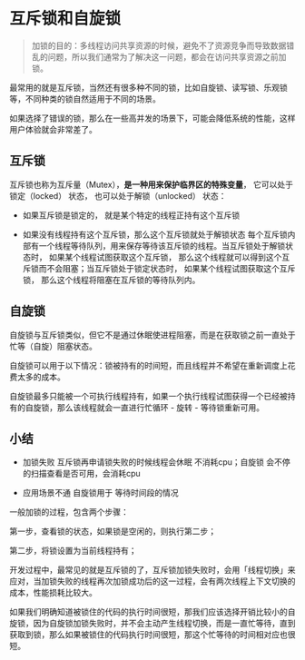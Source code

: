 # 互斥锁和自旋锁

>加锁的目的：多线程访问共享资源的时候，避免不了资源竞争而导致数据错乱的问题，所以我们通常为了解决这一问题，都会在访问共享资源之前加锁。

最常用的就是互斥锁，当然还有很多种不同的锁，比如自旋锁、读写锁、乐观锁等，不同种类的锁自然适用于不同的场景。

如果选择了错误的锁，那么在一些高并发的场景下，可能会降低系统的性能，这样用户体验就会非常差了。

## 互斥锁

 互斥锁也称为互斥量（Mutex），**是一种用来保护临界区的特殊变量**， 它可以处于锁定（locked） 状态， 也可以处于解锁（unlocked） 状态：

- 如果互斥锁是锁定的， 就是某个特定的线程正持有这个互斥锁

- 如果没有线程持有这个互斥锁，那么这个互斥锁就处于解锁状态 每个互斥锁内部有一个线程等待队列，用来保存等待该互斥锁的线程。当互斥锁处于解锁状态时， 如果某个线程试图获取这个互斥锁， 那么这个线程就可以得到这个互斥锁而不会阻塞；当互斥锁处于锁定状态时， 如果某个线程试图获取这个互斥锁， 那么这个线程将阻塞在互斥锁的等待队列内。

## 自旋锁

 自旋锁与互斥锁类似，但它不是通过休眠使进程阻塞，而是在获取锁之前一直处于忙等（自旋）阻塞状态。

自旋锁可以用于以下情况：锁被持有的时间短，而且线程并不希望在重新调度上花费太多的成本。

自旋锁最多只能被一个可执行线程持有，如果一个执行线程试图获得一个已经被持有的自旋锁，那么该线程就会一直进行忙循环 - 旋转 - 等待锁重新可用。

## 小结

- 加锁失败 互斥锁再申请锁失败的时候线程会休眠 不消耗cpu；自旋锁 会不停的扫描查看是否可用，会消耗cpu

- 应用场景不通 自旋锁用于 等待时间段的情况

一般加锁的过程，包含两个步骤：

第一步，查看锁的状态，如果锁是空闲的，则执行第二步；

第二步，将锁设置为当前线程持有；

开发过程中，最常见的就是互斥锁的了，互斥锁加锁失败时，会用「线程切换」来应对，当加锁失败的线程再次加锁成功后的这一过程，会有两次线程上下文切换的成本，性能损耗比较大。

如果我们明确知道被锁住的代码的执行时间很短，那我们应该选择开销比较小的自旋锁，因为自旋锁加锁失败时，并不会主动产生线程切换，而是一直忙等待，直到获取到锁，那么如果被锁住的代码执行时间很短，那这个忙等待的时间相对应也很短。
